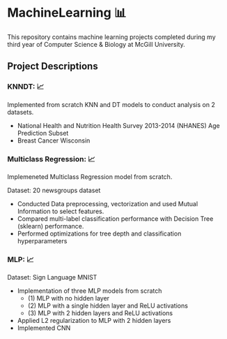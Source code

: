 # MachineLearning :bar_chart:

This repository contains machine learning projects completed during my third year of Computer Science & Biology at McGill University.

## Project Descriptions

### KNNDT: :chart_with_upwards_trend:
Implemented from scratch KNN and DT models to conduct analysis on 2 datasets.
- National Health and Nutrition Health Survey 2013-2014 (NHANES) Age Prediction Subset
- Breast Cancer Wisconsin

### Multiclass Regression: :chart_with_upwards_trend:
Implemeneted Multiclass Regression model from scratch. 

Dataset: 20 newsgroups dataset

- Conducted Data preprocessing, vectorization and used Mutual Information to select features.
- Compared multi-label classification performance with Decision Tree (sklearn) performance.
- Performed optimizations for tree depth and classification hyperparameters

### MLP: :chart_with_upwards_trend:

Dataset: Sign Language MNIST

- Implementation of three MLP models from scratch
    - (1) MLP with no hidden layer
    - (2) MLP with a single hidden layer and ReLU activations
    - (3) MLP with 2 hidden layers and ReLU activations
 - Applied L2 regularization to MLP with 2 hidden layers
 - Implemented CNN 
